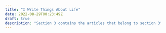 ```yaml
---
title: "I Write Things About Life"
date: 2022-08-29T00:23:49Z
draft: true
description: "Section 3 contains the articles that belong to section 3"
---
```


